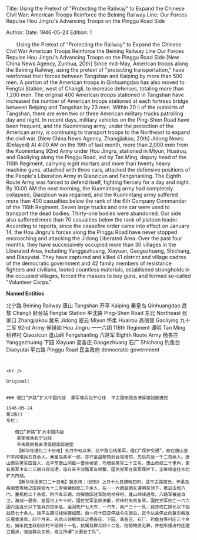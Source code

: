 Title: Using the Pretext of "Protecting the Railway" to Expand the Chinese Civil War: American Troops Reinforce the Beining Railway Line; Our Forces Repulse Hou Jingru's Advancing Troops on the Pinggu Road Side

Author:
Date: 1946-05-24
Edition: 1

　　Using the Pretext of "Protecting the Railway" to Expand the Chinese Civil War
    American Troops Reinforce the Beining Railway Line
    Our Forces Repulse Hou Jingru's Advancing Troops on the Pinggu Road Side
    [New China News Agency, Zunhua, 20th] Since mid-May, American troops along the Beining Railway, using the pretext of "protecting transportation," have reinforced their forces between Tangshan and Kaiping by more than 500 men. A portion of the American troops in Qinhuangdao has also moved to Fengtai Station, west of Changli, to increase defenses, totaling more than 1,200 men. The original 400 American troops stationed in Tangshan have increased the number of American troops stationed at each fortress bridge between Beiping and Tangshan by 23 men. Within 20 li of the outskirts of Tangshan, there are even two or three American military trucks patrolling day and night. In recent days, military vehicles on the Ping-Shen Road have been frequent, and the Kuomintang army, under the protection of the American army, is continuing to transport troops to the Northeast to expand the civil war.
    [New China News Agency, Zhangjiakou, 20th] Jidong News: (Delayed) At 4:00 AM on the 19th of last month, more than 2,000 men from the Kuomintang 92nd Army under Hou Jingru, stationed in Miyun, Huairou, and Gaoliying along the Pinggu Road, led by Tan Ming, deputy head of the 116th Regiment, carrying eight mortars and more than twenty heavy machine guns, attached with three cars, attacked the defensive positions of the People's Liberation Army in Qiaozicun and Fengshanling. The Eighth Route Army was forced to defend itself, fighting fiercely for a day and night. By 10:00 AM the next morning, the Kuomintang army had completely collapsed, Qiaozicun was regained, and the Kuomintang army suffered more than 400 casualties below the rank of the 6th Company Commander of the 116th Regiment. Seven large trucks and one car were used to transport the dead bodies. Thirty-one bodies were abandoned. Our side also suffered more than 70 casualties below the rank of platoon leader. According to reports, since the ceasefire order came into effect on January 14, the Hou Jingru's forces along the Pinggu Road have never stopped encroaching and attacking the Jidong Liberated Area. Over the past four months, they have successively occupied more than 30 villages in the Liberated Area, including Yanggezhuang, Xiayuan, Gaogezhuang, Shichang, and Diaoyutai. They have captured and killed 41 district and village cadres of the democratic government and 42 family members of resistance fighters and civilians, looted countless materials, established strongholds in the occupied villages, forced the masses to buy guns, and formed so-called "Volunteer Corps."



**Named Entities**


北宁路	Beining Railway
唐山	Tangshan
开平	Kaiping
秦皇岛	Qinhuangdao
昌黎	Changli
封台站	Fengtai Station
平沈路	Ping-Shen Road
东北	Northeast
张家口	Zhangjiakou
冀东	Jidong
密云	Miyun
怀柔	Huairou
高丽营	Gaoliying
九十二军	92nd Army
侯镜如	Hou Jingru
一一六团	116th Regiment
谭明	Tan Ming
桥梓村	Qiaozicun
逢山岭	Fengshanling
八路军	Eighth Route Army
杨各庄	Yanggezhuang
下园	Xiayuan
高各庄	Gaogezhuang
石厂	Shichang
钓鱼台	Diaoyutai
平古路	Pinggu Road
民主政府  democratic government
```


<hr /> 

Original: 


### 借口“护路”扩大中国内战  美军增兵北宁沿线  平古路侧我击溃侯镜如部进犯

1946-05-24
第1版()
专栏：

　　借口“护路”扩大中国内战
    美军增兵北宁沿线
    平古路侧我击溃侯镜如部进犯
    【新华社遵化二十日电】五月中旬以来，北宁路沿线美军，借口“保护交通”，即在唐山至开平间增兵五百余人。秦皇岛美军一部，亦开至昌黎西封台站增防，先后共达一千二百余人。唐山原驻美军四百人，北平至唐山间每一堡垒桥梁，均增驻美军二十三名。唐山市郊二十里内，更有美军卡车二三辆日夜巡逻。连日来平沈路军车频繁，国民党军在美军保护下，正继续运往东北扩大内战。
    【新华社张家口二十日电】冀东讯：（迟到）上月十九日拂晓四时，驻平古路密云、怀柔及高丽营等地之国民党九十二军侯镜如部二千余人，在一一六团副团长谭明率领下，携迫击炮八门，重机枪二十余挺，附汽车三辆，向解放区驻军防地桥梓村、逢山岭线进攻。八路军被迫自卫，激战一昼夜，至翌日上午十时，国民党军全部溃散，桥梓村失而复得，国民党军伤亡一六六团六连连长以下官兵四百余名，运回死尸七大车，一汽车，弃尸三十一具，我亦伤亡排长以下指战员七十余人。按平古路沿线侯镜如部，自一月十四日停战令生效后，迄今从未停止向冀东解放区蚕食进攻。四个月来，先后占领解放区之杨各庄、下园、高各庄、石厂、钓鱼台等村庄三十余处，捕杀民主政府区村干部四十一名，抗属及群众四十二名，抢掠物资无算，并在所侵占村庄建立据点，强迫群众买枪，成立所谓“义勇壮丁队”。

